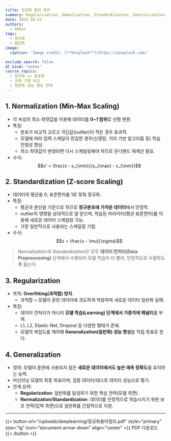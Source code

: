 ```yaml
---
title: 정규화 용어 정리
summary: Regularization, Nomalization, Standardization, Generalization 용어 비교 및 정리
date: 2025-10-22
authors:
  - admin
tags:
  - 정규화
  - 일반화
image:
  caption: 'Image credit: [**Unsplash**](https://unsplash.com)'

exclude_search: false
dl_kind: "notes"
course_topics:
  - 정규화 vs 표준화
  - 규제 기법 비교
  - 일반화 성능 향상 전략
---
```


## 1. Normalization (Min-Max Scaling)

- 각 속성의 최소·최댓값을 이용해 데이터를 **0~1 범위**로 선형 변환.
- 특징:
  - 분포가 비교적 고르고 극단값(outlier)이 적은 경우 효과적.
  - 모델에 따라 입력 스케일이 민감한 경우(신경망, 거리 기반 알고리즘 등) 학습 안정성 향상.
  - 최소·최댓값이 변경되면 다시 스케일링해야 하므로 온디맨드 재계산 필요.
- 수식:  
  $$x' = \frac{x - x_{\min}}{x_{\max} - x_{\min}}$$

## 2. Standardization (Z-score Scaling)

- 데이터의 평균을 0, 표준편차를 1로 맞춰 정규화.
- 특징:
  - 평균과 분산을 기준으로 하므로 **정규분포에 가까운 데이터**에서 안정적.
  - outlier의 영향을 상대적으로 덜 받으며, 학습된 파라미터(평균·표준편차)를 이용해 새로운 데이터 스케일링 가능.
  - 가장 일반적으로 사용되는 스케일링 기법.
- 수식:  
  $$z = \frac{x - \mu}{\sigma}$$

> Normalization과 Standardization은 모두 **데이터 전처리(Data Preprocessing)** 단계에서 수행되어 모델 학습이 더 빨리, 안정적으로 수렴하도록 돕는다.

## 3. Regularization

- 목적: **Overfitting(과적합) 방지**.
  - 과적합 = 모델이 훈련 데이터에 과도하게 적응하여 새로운 데이터 일반화 실패.
- 특징:
  - 데이터 전처리가 아니라 **모델 학습(Learning) 단계에서 가중치에 패널티**를 부여.
  - L1, L2, Elastic Net, Dropout 등 다양한 형태가 존재.
  - 모델의 복잡도를 제어해 **Generalization(일반화) 성능 향상**을 직접 목표로 한다.

## 4. Generalization

- 정의: 모델이 훈련에 사용되지 않은 **새로운 데이터에서도 높은 예측 정확도**를 유지하는 능력.
- 머신러닝 모델의 최종 목표이며, 검증 데이터/테스트 데이터 성능으로 평가.
- 관계 요약:
  - **Regularization**: 일반화를 달성하기 위한 핵심 전략(모델 측면).
  - **Normalization/Standardization**: 데이터를 안정적으로 학습시키기 위한 보조 전략(입력 측면)으로 일반화를 간접적으로 지원.
---
{{< button url="/uploads/deeplearning/정규화용어정리.pdf" style="primary" size="lg" icon="document-arrow-down" align="center" >}}
PDF 다운로드
{{< /button >}}
